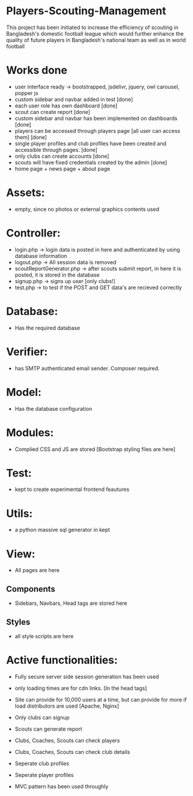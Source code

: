 # Players-Scouting-Management
This project has been initiated to increase the efficiency of scouting in Bangladesh's domestic football league which would further enhance the quality of future players in Bangladesh's national team as well as in world football  


# Works done

- user interface ready → bootstrapped, jsdelivr, jquery, owl carousel, popper js
- custom sidebar and navbar added in test [done]
- each user role has own dashboard [done]
- scout can create report [done]
- custom sidebar and navbar has been implemented on dashboards [done]
- players can be accessed through players page [all user can access them] [done]
- single player profiles and club profiles have been created and accessible through pages. [done]
- only clubs can create accounts [done]
- scouts will have fixed credentials created by the admin [done]
- home page + news page + about page


# Assets:
- empty, since no photos or external graphics contents used

# Controller:
- login.php → login data is posted in here and authenticated by using database information
- logout.php → All session data is removed
- scoutReportGenerator.php → after scouts submit report, in here it is posted, it is stored in the database
- signup.php → signs up user [only clubs!]
- test.php → to test if the POST and GET data's are recieved correctly

# Database:
- Has the required database

# Verifier:
- has SMTP authenticated email sender. Composer required.

# Model:
- Has the database configuration

# Modules:
- Complied CSS and JS are stored [Bootstrap styling files are here]

# Test:
- kept to create experimental frontend feautures

# Utils:
- a python massive sql generator in kept

# View:
- All pages are here

## Components
- Sidebars, Navbars, Head tags are stored here

## Styles
- all style scripts are here



# Active functionalities:

- Fully secure server side session generation has been used
- only loading times are for cdn links. [In the head tags]
- Site can provide for 10,000 users at a time, but can provide for more if load distributors are used [Apache, Nginx]

- Only clubs can signup
- Scouts can generate report
- Clubs, Coaches, Scouts can check players
- Clubs, Coaches, Scouts can check club details
- Seperate club profiles
- Seperate player profiles

- MVC pattern has been used throughly





